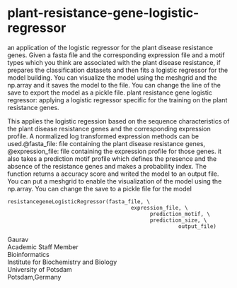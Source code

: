 # plant-resistance-gene-logistic-regressor
an application of the logistic regressor for the plant disease resistance genes. Given a fasta file and the corresponding expression file and a motif types which you think are associated with the plant disease resistance, if prepares the classification datasets and then fits a logistic regressor for the model building. You can visualize the model using the meshgrid and the np.array and it saves the model to the file. You can change the line of the save to export the model as a pickle file. plant resistance gene logistic regressor: applying a logistic regressor specific for the training on the plant resistance genes. 

This applies the logistic regession based on the sequence characteristics of the plant disease resistance genes and the corresponding expression profile. A normalized log transformed expression methods can be used.@fasta_file: file containing the plant disease resistance genes, @expression_file: file containing the expression profile for those genes. it also takes a prediction motif profile which defines the presence and the absence of the resistance genes and makes a probability index. The function returns a accuracy score and writed the model to an output file. You can put a meshgrid to  enable the visualization of the model using the np.array. You can change the save to a pickle file for the model
```
resistancegeneLogisticRegressor(fasta_file, \
                                       expression_file, \
                                             prediction_motif, \
                                             prediction_size, \
                                                      output_file)
```
Gaurav \
Academic Staff Member \
Bioinformatics \
Institute for Biochemistry and Biology \
University of Potsdam \
Potsdam,Germany 
